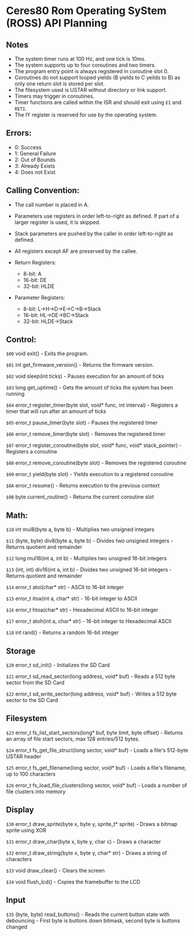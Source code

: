 # Ceres80 Rom Operating SyStem (ROSS) API Planning

## Notes
- The system timer runs at 100 Hz, and one tick is 10ms.
- The system supports up to four coroutines and two timers.
- The program entry point is always registered in coroutine slot 0.
- Coroutines do not support looped yields (B yields to C yeilds to B) as only one return slot is stored per slot.
- The filesystem used is USTAR without directory or link support.
- Timers may trigger in coroutines.
- Timer functions are called within the ISR and should exit using `EI` and `RETI`.
- The IY register is reserved for use by the operating system.

## Errors:

- 0: Success
- 1: General Failure
- 2: Out of Bounds
- 3: Already Exists
- 4: Does not Exist

## Calling Convention:

- The call number is placed in A.
- Parameters use registers in order left-to-right as defined. If part of a larger register is used, it is skipped.
- Stack parameters are pushed by the caller in order left-to-right as defined.
- All registers except AF are preserved by the callee.

- Return Registers:
    - 8-bit: A
    - 16-bit: DE
    - 32-bit: HLDE
- Parameter Registers:
    - 8-bit: L->H->D->E->C->B->Stack
    - 16-bit: HL->DE->BC->Stack
    - 32-bit: HLDE->Stack

## Control:

`$00` void exit()
    - Exits the program.

`$01` int get_firmware_version()
    - Returns the firmware version.

`$02` void sleep(int ticks)
    - Pauses execution for an amount of ticks

`$03` long get_uptime()
    - Gets the amount of ticks the system has been running

`$04` error_t register_timer(byte slot, void* func, int interval)
    - Registers a timer that will run after an amount of ticks

`$05` error_t pause_timer(byte slot)
    - Pauses the registered timer

`$06` error_t remove_timer(byte slot)
    - Removes the registered timer

`$07` error_t register_coroutine(byte slot, void* func, void* stack_pointer)
    - Registers a coroutine

`$08` error_t remove_coroutine(byte slot)
    - Removes the registered coroutine

`$09` error_t yield(byte slot)
    - Yields execution to a registered coroutine

`$0A` error_t resume()
    - Returns execution to the previous context

`$0B` byte current_routine()
    - Returns the current coroutine slot

## Math:
`$10` int mul8(byte a, byte b)
    - Multiplies two unsigned integers

`$11` (byte, byte) div8(byte a, byte b)
    - Divides two unsigned integers
    - Returns quotient and remainder

`$12` long mul16(int a, int b)
    - Multiplies two unsigned 16-bit integers

`$13` (int, int) div16(int a, int b)
    - Divides two unsigned 16-bit integers
    - Returns quotient and remainder

`$14` error_t atoi(char* str)
    - ASCII to 16-bit integer

`$15` error_t itoa(int a, char* str)
    - 16-bit integer to ASCII

`$16` error_t htoa(char* str)
    - Hexadecimal ASCII to 16-bit integer

`$17` error_t atoh(int a, char* str)
    - 16-bit integer to Hexadecimal ASCII

`$18` int rand()
    - Returns a random 16-bit integer

## Storage

`$20` error_t sd_init()
    - Initializes the SD Card

`$21` error_t sd_read_sector(long address, void* buf)
    - Reads a 512 byte sector from the SD Card

`$22` error_t sd_write_sector(long address, void* buf)
    - Writes a 512 byte sector to the SD Card

## Filesystem

`$23` error_t fs_list_start_sectors(long* buf, byte limit, byte offset)
    - Returns an array of file start sectors, max 128 entries/512 bytes.

`$24` error_t fs_get_file_struct(long sector, void* buf)
    - Loads a file's 512-byte USTAR header

`$25` error_t fs_get_filename(long sector, void* buf)
    - Loads a file's filename, up to 100 characters

`$26` error_t fs_load_file_clusters(long sector, void* buf)
    - Loads a number of file clusters into memory 

## Display

`$30` error_t draw_sprite(byte x, byte y, sprite_t* sprite)
    - Draws a bitmap sprite using XOR

`$31` error_t draw_char(byte x, byte y, char c)
    - Draws a character

`$32` error_t draw_string(byte x, byte y, char* str)
    - Draws a string of characters

`$33` void draw_clear()
    - Clears the screen

`$34` void flush_lcd()
    - Copies the framebuffer to the LCD

## Input

`$35` (byte, byte) read_buttons()
    - Reads the current button state with debouncing
    - First byte is buttons down bitmask, second byte is buttons changed
